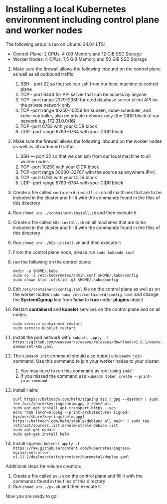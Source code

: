 # Installing a local Kubernetes environment including control plane and worker nodes

The following setup is run on Ubuntu 24.04 LTS:

- Control-Plane: 2 CPUs, 4 GiB Memory and 12 GiB SSD Storage
- Worker Nodes: 4 CPUs, 7,5 GiB Memory and 50 GiB SSD Storage

1. Make sure the firewall allows the following inbound on the control plane as well as all outbound traffic:
   1. SSH - port 22 so that we can ssh from our local machine to control plane
   2. TCP - port 6443 for API server that can be access by anyone
   3. TCP -port range 2379–2380 for etcd database server client API on the private network only
   4. TCP -port range 10250–10259 for kubelet, kube-scheduler, and kube-controller, also on private network only (the CIDR block of our network e.g. 172.31.0.0/16)
   5. TCP -port 6783 with your CIDR block
   6. UDP -port range 6783-6784 with your CIDR block
2. Make sure the firewall allows the following inbound on the worker nodes as well as all outbound traffic:
   1. SSH — port 22 so that we can ssh from our local machine to all worker nodes
   2. TCP -port 10250 with your CIDR block
   3. TCP -port range 30000–32767 with the source as anywhere IPv4.
   4. TCP -port 6783 with your CIDR block
   5. UDP -port range 6783-6784 with your CIDR block
3. Create a file called `containerd-install.sh` on all machines that are to be included in the cluster and fill it with the commands found in the files of this directory
4. Run `chmod u+x ./containerd-install.sh` and then execute it
5. Create a file called `k8s-install.sh` on all machines that are to be included in the cluster and fill it with the commands found in the files of this directory
6. Run `chmod u+x ./k8s-install.sh` and then execute it
7. From the control plane node, please run `sudo kubeadm init`
8. run the following on the control plane:

    ```shell
    mkdir -p $HOME/.kube
    sudo cp -i /etc/kubernetes/admin.conf $HOME/.kube/config
    sudo chown $(id -u):$(id -g) $HOME/.kube/config
    ```

9. Edit `/etc/containerd/config.toml` file on the control plane as well as on the worker nodes `sudo nano /etc/containerd/config.toml` and change the **SystemCgroup** key from **false** to **true** under **plugins** object
10. Restart **containerd** and **kubelet** services on the control plane and on all nodes:

    ```shell
    sudo service containerd restart
    sudo service kubelet restart
    ```

11. Install the pod network with: `kubectl apply -f https://github.com/weaveworks/weave/releases/download/v2.8.1/weave-daemonset-k8s.yaml`
12. The `kubeadm init` command should also output a `kubeadm join` command. Use this command to join your worker nodes to your cluster.
    1. You may need to run this command as root using `sudo`!
    2. If you missed the command use `kubeadm token create --print-join-command`
13. Install Helm:

    ```shell
    curl https://baltocdn.com/helm/signing.asc | gpg --dearmor | sudo tee /usr/share/keyrings/helm.gpg > /dev/null
    sudo apt-get install apt-transport-https --yes
    echo "deb [arch=$(dpkg --print-architecture) signed-by=/usr/share/keyrings/helm.gpg] https://baltocdn.com/helm/stable/debian/ all main" | sudo tee /etc/apt/sources.list.d/helm-stable-debian.list
    sudo apt-get update
    sudo apt-get install helm
    ```

14. Install ingress: `kubectl apply -f https://raw.githubusercontent.com/kubernetes/ingress-nginx/controller-v1.11.2/deploy/static/provider/baremetal/deploy.yaml`

Additional steps for volume creation:

1. Create a file called `pv.sh` on the control plane and fill it with the commands found in the files of this directory
2. Run `chmod u+x ./pv.sh` and then execute it

Now you are ready to go!
